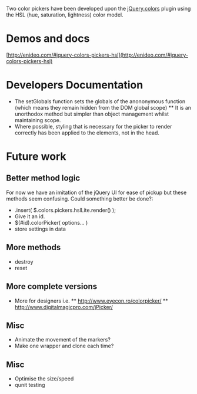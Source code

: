 
Two color pickers have been developed upon the [jQuery.colors](http://github.com/Enideo/jquery-colors) plugin using the HSL (hue, saturation, lightness) color model.

# Demos and docs
[http://enideo.com/#jquery-colors-pickers-hsl](http://enideo.com/#jquery-colors-pickers-hsl)


# Developers Documentation
* The setGlobals function sets the globals of the anononymous function (which means they remain hidden from the DOM global scope)
** It is an unorthodox method but simpler than object management whilst maintaining scope.
* Where possible, styling that is necessary for the picker to render correctly has been applied to the elements, not in the head.

# Future work

## Better method logic
For now we have an imitation of the jQuery UI for ease of pickup but these methods seem confusing. Could something better be done?:
* .insert( $.colors.pickers.hslLite.render() );
* Give it an id.
* $(#id).colorPicker( options... )
* store settings in data

## More methods
* destroy
* reset

## More complete versions
* More for designers i.e.
** http://www.eyecon.ro/colorpicker/
** http://www.digitalmagicpro.com/jPicker/

## Misc
* Animate the movement of the markers?
* Make one wrapper and clone each time?



## Misc
* Optimise the size/speed
* qunit testing
